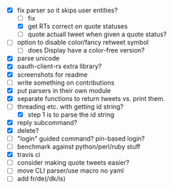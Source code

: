 - [x] fix parser so it skips user entities?
  - [ ] fix 
  - [x] get RTs correct on quote statuses
  - [ ] quote actuall tweet when given a quote status?
- [ ] option to disable color/fancy retweet symbol
  - [ ] does Display have a color-free version?
- [x] parse unicode
- [x] oauth-client-rs extra library?
- [x] screenshots for readme
- [ ] write something on contributions
- [x] put parsers in their own module
- [x] separate functions to return tweets vs. print them.
- [ ] threading etc. with getting id string?
  - [x] step 1 is to parse the id string
- [x] reply subcommand?
- [x] delete? 
- [ ] "login" guided command? pin-based login? 
- [ ] benchmark against python/perl/ruby stuff
- [x] travis ci
- [ ] consider making quote tweets easier?
- [ ] move CLI parser/use macro no yaml
- [ ] add fr/de(/dk/is)
